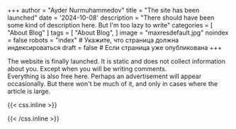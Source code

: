 +++
author = "Ayder Nurmuhammedov"
title = "The site has been launched"
date = '2024-10-08'
description = "There should have been some kind of description here. But I'm too lazy to write"
categories = [
    "About Blog"
]
tags = [
    "About Blog",
]
image = "maxresdefault.jpg"
noindex = false
robots = "index"    # Укажите, что страница должна индексироваться
draft = false       # Если страница уже опубликована
+++



The website is finally launched. It is static and does not collect information about you. Except when you will be writing comments.
<br />
Everything is also free here. Perhaps an advertisement will appear occasionally. But there won't be much of it, and only in cases where the article is large.



{{< css.inline >}}
<style>
.emojify {
	font-family: Apple Color Emoji, Segoe UI Emoji, NotoColorEmoji, Segoe UI Symbol, Android Emoji, EmojiSymbols;
	font-size: 2rem;
	vertical-align: middle;
}
@media screen and (max-width:650px) {
  .nowrap {
    display: block;
    margin: 25px 0;
  }
}
</style>
{{< /css.inline >}}
